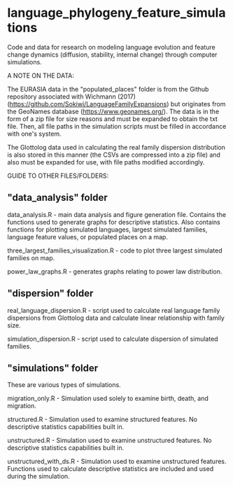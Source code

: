 # language_phylogeny_feature_simulations

Code and data for research on modeling language evolution and feature change dynamics (diffusion, stability, internal change) through computer simulations.

A NOTE ON THE DATA:

The EURASIA data in the "populated_places" folder is from the Github repository associated with Wichmann (2017) (https://github.com/Sokiwi/LanguageFamilyExpansions) but originates from the GeoNames database (https://www.geonames.org/). The data is in the form of a zip file for size reasons and must be expanded to obtain the txt file. Then, all file paths in the simulation scripts must be filled in accordance with one's system. 

The Glottolog data used in calculating the real family dispersion distribution is also stored in this manner (the CSVs are compressed into a zip file) and also must be expanded for use, with file paths modified accordingly.

GUIDE TO OTHER FILES/FOLDERS:

"data_analysis" folder
----------------------
data_analysis.R - main data analysis and figure generation file. Contains the functions used to generate graphs for descriptive statistics. Also contains functions for plotting simulated languages, largest simulated families, language feature values, or populated places on a map.

three_largest_families_visualization.R - code to plot three largest simulated families on map.

power_law_graphs.R - generates graphs relating to power law distribution.


"dispersion" folder
-------------------
real_language_dispersion.R - script used to calculate real language family dispersions from Glottolog data and calculate linear relationship with family size.

simulation_dispersion.R - script used to calculate dispersion of simulated families.  


"simulations" folder
--------------------
These are various types of simulations.

migration_only.R - Simulation used solely to examine birth, death, and migration.

structured.R - Simulation used to examine structured features. No descriptive statistics capabilities built in.

unstructured.R - Simulation used to examine unstructured features. No descriptive statistics capabilities built in.

unstructured_with_ds.R - Simulation used to examine unstructured features. Functions used to calculate descriptive statistics are included and used during the simulation.
